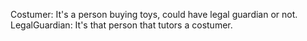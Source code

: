 Costumer: It's a person buying toys, could have legal guardian or not.
LegalGuardian: It's that person that tutors a costumer.
